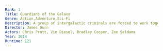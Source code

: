 ```yaml
---
Rank: 1
Title: Guardians of the Galaxy
Genre: Action,Adventure,Sci-Fi
Description: A group of intergalactic criminals are forced to work together to stop a fanatical warrior from taking control of the universe.
Director: James Gunn
Actors: Chris Pratt, Vin Diesel, Bradley Cooper, Zoe Saldana
Year: 2014
Runtime: 121
---
```


